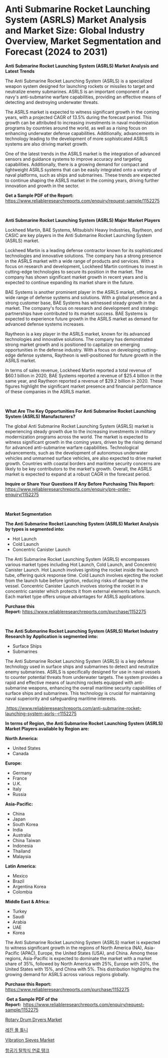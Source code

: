 <p><h1>Anti Submarine Rocket Launching System (ASRLS) Market Analysis and Market Size: Global Industry Overview, Market Segmentation and Forecast (2024 to 2031)</h1></p><p><strong>Anti Submarine Rocket Launching System (ASRLS) Market Analysis and Latest Trends</strong></p>
<p><p>The Anti Submarine Rocket Launching System (ASRLS) is a specialized weapon system designed for launching rockets or missiles to target and neutralize enemy submarines. ASRLS is an important component of a navy's anti-submarine warfare capabilities, providing an effective means of detecting and destroying underwater threats.</p><p>The ASRLS market is expected to witness significant growth in the coming years, with a projected CAGR of 13.5% during the forecast period. This growth can be attributed to increasing investments in naval modernization programs by countries around the world, as well as a rising focus on enhancing underwater defense capabilities. Additionally, advancements in technology leading to the development of more sophisticated ASRLS systems are also driving market growth.</p><p>One of the latest trends in the ASRLS market is the integration of advanced sensors and guidance systems to improve accuracy and targeting capabilities. Additionally, there is a growing demand for compact and lightweight ASRLS systems that can be easily integrated onto a variety of naval platforms, such as ships and submarines. These trends are expected to continue shaping the ASRLS market in the coming years, driving further innovation and growth in the sector.</p></p>
<p><strong>Get a Sample PDF of the Report:&nbsp;</strong> <a href="https://www.reliableresearchreports.com/enquiry/request-sample/1152275">https://www.reliableresearchreports.com/enquiry/request-sample/1152275</a></p>
<p>&nbsp;</p>
<p><strong>Anti Submarine Rocket Launching System (ASRLS) Major Market Players</strong></p>
<p><p>Lockheed Martin, BAE Systems, Mitsubishi Heavy Industries, Raytheon, and CASIC are key players in the Anti Submarine Rocket Launching System (ASRLS) market. </p><p>Lockheed Martin is a leading defense contractor known for its sophisticated technologies and innovative solutions. The company has a strong presence in the ASRLS market with a wide range of products and services. With a focus on research and development, Lockheed Martin continues to invest in cutting-edge technologies to secure its position in the market. The company has shown significant market growth in recent years and is expected to continue expanding its market share in the future.</p><p>BAE Systems is another prominent player in the ASRLS market, offering a wide range of defense systems and solutions. With a global presence and a strong customer base, BAE Systems has witnessed steady growth in the market. The company's focus on research and development and strategic partnerships have contributed to its market success. BAE Systems is expected to experience future growth in the ASRLS market as demand for advanced defense systems increases.</p><p>Raytheon is a key player in the ASRLS market, known for its advanced technologies and innovative solutions. The company has demonstrated strong market growth and is positioned to capitalize on emerging opportunities in the defense industry. With a focus on developing cutting-edge defense systems, Raytheon is well-positioned for future growth in the ASRLS market.</p><p>In terms of sales revenue, Lockheed Martin reported a total revenue of $60.1 billion in 2020, BAE Systems reported a revenue of $25.4 billion in the same year, and Raytheon reported a revenue of $29.2 billion in 2020. These figures highlight the significant market presence and financial performance of these companies in the ASRLS market.</p></p>
<p>&nbsp;</p>
<p><strong>What Are The Key Opportunities For Anti Submarine Rocket Launching System (ASRLS) Manufacturers?</strong></p>
<p><p>The global Anti Submarine Rocket Launching System (ASRLS) market is experiencing steady growth due to the increasing investments in military modernization programs across the world. The market is expected to witness significant growth in the coming years, driven by the rising demand for advanced anti-submarine warfare capabilities. Technological advancements, such as the development of autonomous underwater vehicles and unmanned surface vehicles, are also expected to drive market growth. Countries with coastal borders and maritime security concerns are likely to be key contributors to the market's growth. Overall, the ASRLS market is expected to expand at a robust CAGR in the forecast period.</p></p>
<p><strong>Inquire or Share Your Questions If Any Before Purchasing This Report:</strong> <a href="https://www.reliableresearchreports.com/enquiry/pre-order-enquiry/1152275">https://www.reliableresearchreports.com/enquiry/pre-order-enquiry/1152275</a></p>
<p>&nbsp;</p>
<p><strong>Market Segmentation</strong></p>
<p><strong>The Anti Submarine Rocket Launching System (ASRLS) Market Analysis by types is segmented into:</strong></p>
<p><ul><li>Hot Launch</li><li>Cold Launch</li><li>Concentric Canister Launch</li></ul></p>
<p><p>The Anti Submarine Rocket Launching System (ASRLS) encompasses various market types including Hot Launch, Cold Launch, and Concentric Canister Launch. Hot Launch involves igniting the rocket inside the launch tube, offering quick response time. Cold Launch involves ejecting the rocket from the launch tube before ignition, reducing risks of damage to the vessel. Concentric Canister Launch involves storing the rocket in a concentric canister which protects it from external elements before launch. Each market type offers unique advantages for ASRLS applications.</p></p>
<p><strong>Purchase this Report:&nbsp;</strong><a href="https://www.reliableresearchreports.com/purchase/1152275">https://www.reliableresearchreports.com/purchase/1152275</a></p>
<p>&nbsp;</p>
<p><strong>The Anti Submarine Rocket Launching System (ASRLS) Market Industry Research by Application is segmented into:</strong></p>
<p><ul><li>Surface Ships</li><li>Submarines</li></ul></p>
<p><p>The Anti Submarine Rocket Launching System (ASRLS) is a key defense technology used in surface ships and submarines to detect and neutralize enemy submarines. ASRLS is specifically designed for use in naval vessels to counter potential threats from underwater targets. The system provides a rapid and effective means of launching rockets equipped with anti-submarine weapons, enhancing the overall maritime security capabilities of surface ships and submarines. This technology is crucial for maintaining naval superiority and safeguarding maritime interests.</p></p>
<p><a href="https://www.reliableresearchreports.com/anti-submarine-rocket-launching-system-asrls--r1152275">&nbsp;https://www.reliableresearchreports.com/anti-submarine-rocket-launching-system-asrls--r1152275</a></p>
<p><strong>In terms of Region, the Anti Submarine Rocket Launching System (ASRLS) Market Players available by Region are:</strong></p>
<p>
    <p> <strong> North America: </strong>
        <ul>
            <li>United States</li>
            <li>Canada</li>
        </ul>
        </p> 
    <p> <strong> Europe: </strong>
        <ul>
            <li>Germany</li>
            <li>France</li>
            <li>U.K.</li>
            <li>Italy</li>
            <li>Russia</li>
        </ul>
        </p> 
    <p> <strong> Asia-Pacific: </strong>
        <ul>
            <li>China</li>
            <li>Japan</li>
            <li>South Korea</li>
            <li>India</li>
            <li>Australia</li>
            <li>China Taiwan</li>
            <li>Indonesia</li>
            <li>Thailand</li>
            <li>Malaysia</li>
        </ul>
        </p> 
    <p> <strong> Latin America: </strong>
        <ul>
            <li>Mexico</li>
            <li>Brazil</li>
            <li>Argentina Korea</li>
            <li>Colombia</li>
        </ul>
        </p> 
    <p> <strong> Middle East & Africa: </strong>
        <ul>
            <li>Turkey</li>
            <li>Saudi</li>
            <li>Arabia</li>
            <li>UAE</li>
            <li>Korea</li>
        </ul>
    </p>
    </p>
<p><p>The Anti Submarine Rocket Launching System (ASRLS) market is expected to witness significant growth in the regions of North America (NA), Asia-Pacific (APAC), Europe, the United States (USA), and China. Among these regions, Asia-Pacific is expected to dominate the market with a market share of 35%, followed by North America with 25%, Europe with 20%, the United States with 15%, and China with 5%. This distribution highlights the growing demand for ASRLS across various regions globally.</p></p>
<p><strong>Purchase this Report: </strong><a href="https://www.reliableresearchreports.com/purchase/1152275">https://www.reliableresearchreports.com/purchase/1152275</a></p>
<p>&nbsp;<strong>Get a Sample PDF of the Report:&nbsp;&nbsp;</strong><a href="https://www.reliableresearchreports.com/enquiry/request-sample/1152275">https://www.reliableresearchreports.com/enquiry/request-sample/1152275</a></p>
<p><strong></strong></p>
<p><p><a href="https://github.com/kaiserrayhan25/Market-Research-Report-List-1/blob/main/rotary-drum-dryers-market.md">Rotary Drum Dryers Market</a></p><p><a href="https://github.com/AlbertotDouglas44367/Market-Research-Report-List-2/blob/main/7234709176637.md">레진 풀 틀니</a></p><p><a href="https://github.com/sowravmitra0/Market-Research-Report-List-1/blob/main/vibration-sieves-market.md">Vibration Sieves Market</a></p><p><a href="https://github.com/tasfiyaj85/Market-Research-Report-List-1/blob/main/1728131176636.md">항공기 탈착식 연료 탱크</a></p></p>